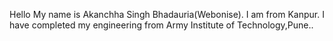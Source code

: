Hello
My name is Akanchha Singh Bhadauria(Webonise). I am from Kanpur. I have completed my engineering from Army Institute of Technology,Pune..

